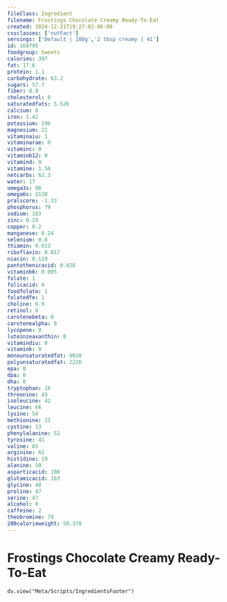 ```yaml
---
fileClass: Ingredient
filename: Frostings Chocolate Creamy Ready-To-Eat
created: 2024-12-21T19:27:02-06:00
cssclasses: ['nutFact']
servings: ['Default | 100g','2 tbsp creamy | 41']
id: 168795
foodgroup: Sweets
calories: 397
fat: 17.6
protein: 1.1
carbohydrate: 63.2
sugars: 57.7
fiber: 0.9
cholesterol: 0
saturatedfats: 5.526
calcium: 8
iron: 1.42
potassium: 196
magnesium: 21
vitaminaiu: 1
vitaminarae: 0
vitaminc: 0
vitaminb12: 0
vitamind: 0
vitamine: 1.56
netcarbs: 62.3
water: 17
omega3s: 96
omega6s: 2130
pralscore: -1.33
phosphorus: 79
sodium: 183
zinc: 0.29
copper: 0.2
manganese: 0.24
selenium: 0.8
thiamin: 0.013
riboflavin: 0.017
niacin: 0.119
pantothenicacid: 0.028
vitaminb6: 0.005
folate: 1
folicacid: 0
foodfolate: 1
folatedfe: 1
choline: 6.9
retinol: 0
carotenebeta: 0
carotenealpha: 0
lycopene: 0
luteinzeaxanthin: 0
vitamindiu: 0
vitamink: 0
monounsaturatedfat: 9020
polyunsaturatedfat: 2226
epa: 0
dpa: 0
dha: 0
tryptophan: 16
threonine: 43
isoleucine: 42
leucine: 66
lysine: 54
methionine: 11
cystine: 13
phenylalanine: 52
tyrosine: 41
valine: 65
arginine: 61
histidine: 19
alanine: 50
asparticacid: 108
glutamicacid: 163
glycine: 48
proline: 47
serine: 47
alcohol: 0
caffeine: 2
theobromine: 79
200calorieweight: 50.378
---
```


# Frostings Chocolate Creamy Ready-To-Eat

```dataviewjs
dv.view("Meta/Scripts/IngredientsFooter")
```